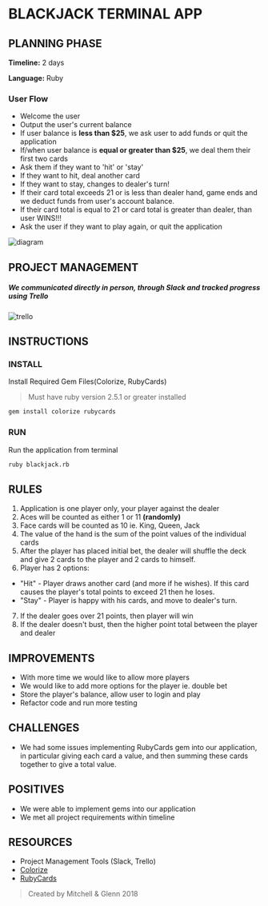 # BLACKJACK TERMINAL APP

## PLANNING PHASE
**Timeline:** 2 days

**Language:** Ruby

### User Flow
* Welcome the user
* Output the user's current balance
* If user balance is **less than $25**, we ask user to add funds or quit the application
* If/when user balance is **equal or greater than $25**, we deal them their first two cards
* Ask them if they want to 'hit' or 'stay'
* If they want to hit, deal another card
* If they want to stay, changes to dealer's turn!
* If their card total exceeds 21 or is less than dealer hand, game ends and we deduct funds from user's account balance.
* If their card total is equal to 21 or card total is greater than dealer, than user WINS!!!
* Ask the user if they want to play again, or quit the application


![diagram](https://i.imgur.com/1BXzjfy.png)

## PROJECT MANAGEMENT
##### We communicated directly in person, through Slack and tracked progress using Trello

![trello](https://i.imgur.com/zrNpkCX.png)


## INSTRUCTIONS
### INSTALL
Install Required Gem Files(Colorize, RubyCards)
> Must have ruby version 2.5.1 or greater installed

```bash
gem install colorize rubycards
```
### RUN
Run the application from terminal
```bash
ruby blackjack.rb
```

## RULES
1. Application is one player only, your player against the dealer
2. Aces will be counted as either 1 or 11 **(randomly)**
3. Face cards will be counted as 10 ie. King, Queen, Jack
4. The value of the hand is the sum of the point values of the individual cards
5. After the player has placed initial bet, the dealer will shuffle the deck and give 2 cards to the player and 2 cards to himself.
6. Player has 2 options:
* "Hit" - Player draws another card (and more if he wishes). If this card causes the player's total points to exceed 21 then he loses.
* "Stay" - Player is happy with his cards, and move to dealer's turn.
7. If the dealer goes over 21 points, then player will win
8. If the dealer doesn't bust, then the higher point total between the player and dealer

## IMPROVEMENTS
* With more time we would like to allow more players
* We would like to add more options for the player ie. double bet
* Store the player's balance, allow user to login and play
* Refactor code and run more testing

## CHALLENGES
* We had some issues implementing RubyCards gem into our application, in particular giving each card a value, and then summing these cards together to give a total value.

## POSITIVES
* We were able to implement gems into our application
* We met all project requirements within timeline

## RESOURCES
* Project Management Tools (Slack, Trello)
* [Colorize](https://github.com/fazibear/colorize)
* [RubyCards](https://www.rubydoc.info/github/jdan/rubycards/master/frames)


> Created by Mitchell & Glenn 2018